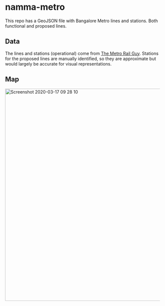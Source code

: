# namma-metro

This repo has a GeoJSON file with Bangalore Metro lines and stations. Both functional and proposed lines.

## Data
The lines and stations (operational) come from [The Metro Rail Guy](https://themetrorailguy.com/bangalore-metro-information-map-updates/). Stations for the proposed lines are manually identified, so they are approximate but would largely be accurate for visual representations.

## Map
<img width="689" alt="Screenshot 2020-03-17 09 28 10" src="https://user-images.githubusercontent.com/371666/76820693-df769c00-6831-11ea-980a-a2cbc56ba536.png">
